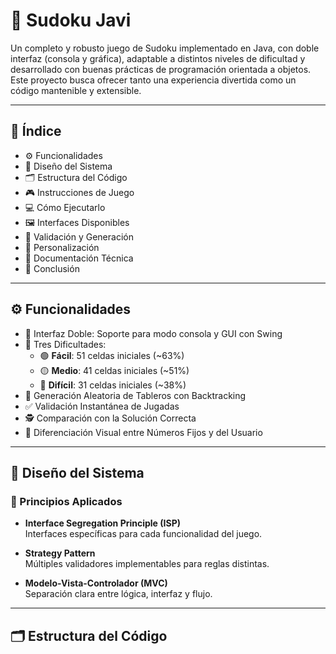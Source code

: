 # 🧠 Sudoku Javi

Un completo y robusto juego de Sudoku implementado en Java, con doble interfaz (consola y gráfica), adaptable a distintos niveles de dificultad y desarrollado con buenas prácticas de programación orientada a objetos. Este proyecto busca ofrecer tanto una experiencia divertida como un código mantenible y extensible.

---

## 📑 Índice

- ⚙️ Funcionalidades
- 🧱 Diseño del Sistema
- 🗂️ Estructura del Código
- 🎮 Instrucciones de Juego
- 💻 Cómo Ejecutarlo
- 🖼️ Interfaces Disponibles
- 🧪 Validación y Generación
- 🧩 Personalización
- 📖 Documentación Técnica
- 🏁 Conclusión

---

## ⚙️ Funcionalidades

- 🔁 Interfaz Doble: Soporte para modo consola y GUI con Swing
- 🧩 Tres Dificultades:
  - 🟢 **Fácil**: 51 celdas iniciales (~63%)
  - 🟡 **Medio**: 41 celdas iniciales (~51%)
  - 🔴 **Difícil**: 31 celdas iniciales (~38%)
- 🧠 Generación Aleatoria de Tableros con Backtracking
- ✅ Validación Instantánea de Jugadas
- 🕵️ Comparación con la Solución Correcta
- 🎨 Diferenciación Visual entre Números Fijos y del Usuario

---

## 🧱 Diseño del Sistema

### 🧩 Principios Aplicados

- **Interface Segregation Principle (ISP)**  
  Interfaces específicas para cada funcionalidad del juego.

- **Strategy Pattern**  
  Múltiples validadores implementables para reglas distintas.

- **Modelo-Vista-Controlador (MVC)**  
  Separación clara entre lógica, interfaz y flujo.

---

## 🗂️ Estructura del Código

